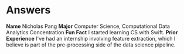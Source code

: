 # Answers
**Name** Nicholas Pang
**Major** Computer Science, Computational Data Analytics Concentration
**Fun Fact** I started learning CS with Swift.
**Prior Experience** I've had an internship involving feature extraction, which I believe is part of the pre-processing side of the data science pipeline.

